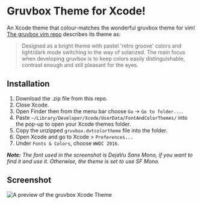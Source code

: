 # Gruvbox Theme for Xcode!

An Xcode theme that colour-matches the wonderful gruvbox theme for vim! [The gruvbox vim repo](https://github.com/morhetz/gruvbox) describes its theme as: 

> Designed as a bright theme with pastel 'retro groove' colors and light/dark mode switching in the way of solarized. The main focus when developing gruvbox is to keep colors easily distinguishable, contrast enough and still pleasant for the eyes.

## Installation
1. Download the .zip file from this repo.
1. Close Xcode.
1. Open Finder then from the menu bar choose `Go` -> `Go to folder...`.
1. Paste `~/Library/Developer/Xcode/UserData/FontAndColorThemes/` into the pop-up to open your Xcode themes folder.
1. Copy the unzipped `gruvbox.dvtcolortheme` file into the folder.
1. Open Xcode and go to Xcode > `Preferences...`
1. Under `Fonts & Colors`, choose `WWDC 2016`.

_**Note:** The font used in the screenshot is DejaVu Sans Mono, if you want to find it and use it. Otherwise, the theme is set to use SF Mono._

## Screenshot

![A preview of the gruvbox Xcode Theme](https://github.com/jstheoriginal/gruvbox-theme-for-xcode/blob/master/Preview.png)